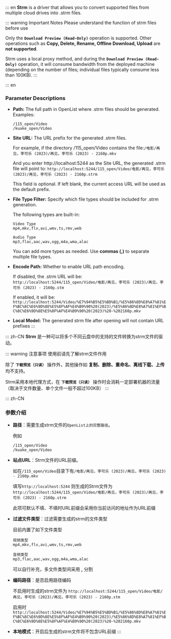 ::: en
**Strm** is a driver that allows you to convert supported files from multiple cloud drives into .strm files.

::: warning Important Notes
Please understand the function of strm files before use

Only the **`Download Preview (Read-Only)`** operation is supported. Other operations such as **Copy, Delete, Rename, Offline Download, Upload** are **not supported**.

Strm uses a local proxy method, and during the **`Download Preview (Read-Only)`** operation, it will consume bandwidth from the deployed machine (depending on the number of files; individual files typically consume less than 100KB).
:::

::: en

### Parameter Descriptions

- **Path:** The full path in OpenList where .strm files should be generated.
  Examples:
  ```
  /115_open/Video
  /kuake_open/Video
  ```
- **Site URL:** The URL prefix for the generated .strm files.

  For example, if the directory /115_open/Video contains the file:`/电影/再见，李可乐 (2023)/再见，李可乐 (2023) - 2160p.mkv`

  And you enter http://localhost:5244 as the Site URL, the generated .strm file will point to: `http://localhost:5244/115_open/Video/电影/再见，李可乐 (2023)/再见，李可乐 (2023) - 2160p.strm`

  This field is optional. If left blank, the current access URL will be used as the default prefix.

- **File Type Filter:** Specify which file types should be included for .strm generation.

  The following types are built-in:

  ```
  Video Type
  mp4,mkv,flv,avi,wmv,ts,rmv,web

  Audio Type
  mp3,flac,aac,wav,ogg,m4a,wma,alac
  ```

  You can add more types as needed. Use **commas (,)** to separate multiple file types.

- **Encode Path:** Whether to enable URL path encoding.

  If disabled, the .strm URL will be:
  `http://localhost:5244/115_open/Video/电影/再见，李可乐 (2023)/再见，李可乐 (2023) - 2160p.stm`

  If enabled, it will be:
  `http://localhost:5244/Video/%E7%94%B5%E5%BD%B1/%E5%86%8D%E8%A7%81%EF%BC%8C%E6%9D%8E%E5%8F%AF%E4%B9%90%20(2023)/%E5%86%8D%E8%A7%81%EF%BC%8C%E6%9D%8E%E5%8F%AF%E4%B9%90%20(2023)%20-%202160p.mkv`

- **Local Model:** The generated strm file after opening will not contain URL prefixes
  :::

::: zh-CN
**Strm** 是一种可以将多个不同云盘中的支持的文件转换为strm文件的驱动。

::: warning 注意事项
使用前请先了解strm文件作用

除了 **`下载预览（只读）`** 操作外，其他操作如 **复制、删除、重命名、离线下载、上传** 均不支持。

Strm采用本地代理方式，在 **`下载预览（只读）`** 操作时会消耗一定部署机器的流量（取决于文件数量、单个文件一般不超过100KB）
:::

::: zh-CN

### 参数介绍

- **路径**：需要生成strm文件的`OpenList上的完整路径`。

  例如

  ```
  /115_open/Video
  /kuake_open/Video
  ```

- **站点URL**：Strm文件的URL前缀。

  如在`/115_open/Video`目录下有`/电影/再见，李可乐 (2023)/再见，李可乐 (2023) - 2160p.mkv`

  填写`http://localhost:5244` 则生成的Strm文件为`http://localhost:5244/115_open/Video/电影/再见，李可乐 (2023)/再见，李可乐 (2023) - 2160p.strm`

  此项可默认不填、不填时URL前缀会采用你当前访问的地址作为URL前缀

- **过滤文件类型**：过滤需要生成的strm的文件类型

  目前内置了如下文件类型

  ```
  视频类型
  mp4,mkv,flv,avi,wmv,ts,rmv,web

  音频类型
  mp3,flac,aac,wav,ogg,m4a,wma,alac
  ```

  可以自行补充，多文件类型间采用 **,** 分割

- **编码路径**：是否启用路径编码

  不启用时生成的strm文件为 `http://localhost:5244/115_open/Video/电影/再见，李可乐 (2023)/再见，李可乐 (2023) - 2160p.stm`

  启用时`http://localhost:5244/Video/%E7%94%B5%E5%BD%B1/%E5%86%8D%E8%A7%81%EF%BC%8C%E6%9D%8E%E5%8F%AF%E4%B9%90%20(2023)/%E5%86%8D%E8%A7%81%EF%BC%8C%E6%9D%8E%E5%8F%AF%E4%B9%90%20(2023)%20-%202160p.mkv`

- **本地模式**：开启后生成的strm文件将不包含URL前缀
  :::
